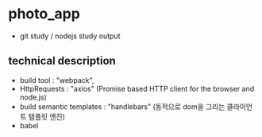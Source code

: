 # photo_app
- git study / nodejs study output

## technical description
- build tool : "webpack",
- HttpRequests : "axios" (Promise based HTTP client for the browser and node.js)
- build semantic templates : "handlebars" (동적으로 dom을 그리는 클라이언트 템플릿 엔진)
- babel 

